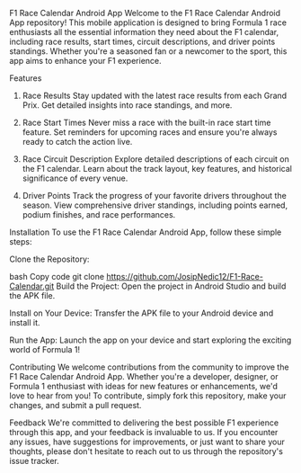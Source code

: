 F1 Race Calendar Android App
Welcome to the F1 Race Calendar Android App repository! This mobile application is designed to bring Formula 1 race enthusiasts all the essential information they need about the F1 calendar, including race results, start times, circuit descriptions, and driver points standings. Whether you're a seasoned fan or a newcomer to the sport, this app aims to enhance your F1 experience.

Features
1. Race Results
Stay updated with the latest race results from each Grand Prix. Get detailed insights into race standings, and more.

2. Race Start Times
Never miss a race with the built-in race start time feature. Set reminders for upcoming races and ensure you're always ready to catch the action live.

3. Race Circuit Description
Explore detailed descriptions of each circuit on the F1 calendar. Learn about the track layout, key features, and historical significance of every venue.

4. Driver Points
Track the progress of your favorite drivers throughout the season. View comprehensive driver standings, including points earned, podium finishes, and race performances.

Installation
To use the F1 Race Calendar Android App, follow these simple steps:

Clone the Repository:

bash
Copy code
git clone https://github.com/JosipNedic12/F1-Race-Calendar.git
Build the Project:
Open the project in Android Studio and build the APK file.

Install on Your Device:
Transfer the APK file to your Android device and install it.

Run the App:
Launch the app on your device and start exploring the exciting world of Formula 1!

Contributing
We welcome contributions from the community to improve the F1 Race Calendar Android App. Whether you're a developer, designer, or Formula 1 enthusiast with ideas for new features or enhancements, we'd love to hear from you! To contribute, simply fork this repository, make your changes, and submit a pull request.

Feedback
We're committed to delivering the best possible F1 experience through this app, and your feedback is invaluable to us. If you encounter any issues, have suggestions for improvements, or just want to share your thoughts, please don't hesitate to reach out to us through the repository's issue tracker.
